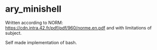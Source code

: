 # ary_minishell

Written according to NORM: https://cdn.intra.42.fr/pdf/pdf/960/norme.en.pdf and with limitations of subject.

Self made implementation of bash.
